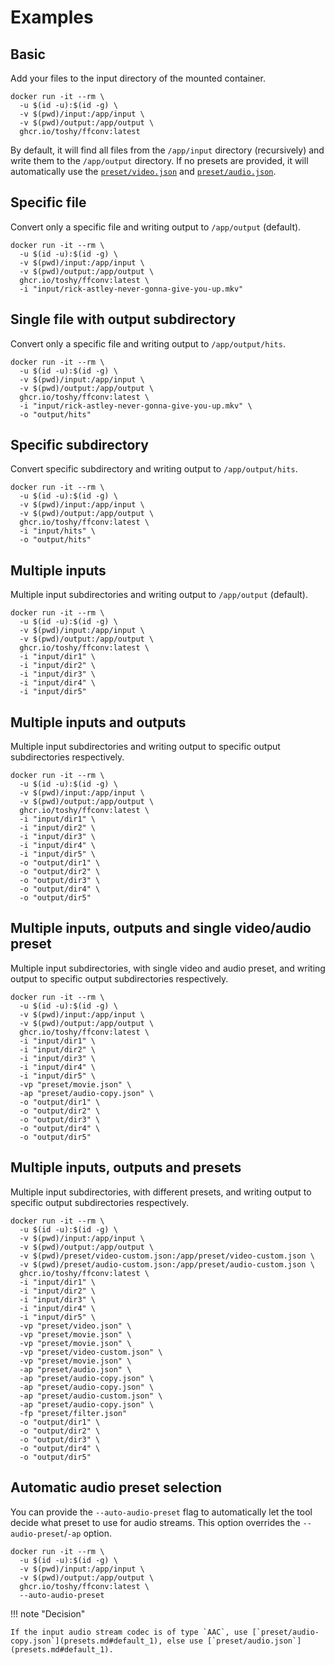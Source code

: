 # Examples

## Basic

Add your files to the input directory of the mounted container.

```shell
docker run -it --rm \
  -u $(id -u):$(id -g) \
  -v $(pwd)/input:/app/input \
  -v $(pwd)/output:/app/output \
  ghcr.io/toshy/ffconv:latest
```

By default, it will find all files from the `/app/input` directory (recursively) and write them to the `/app/output` directory. If
no presets are provided, it will automatically use the [`preset/video.json`](presets.md#default) and [`preset/audio.json`](presets.md#default_1).

## Specific file

Convert only a specific file and writing output to `/app/output` (default).

```shell
docker run -it --rm \
  -u $(id -u):$(id -g) \
  -v $(pwd)/input:/app/input \
  -v $(pwd)/output:/app/output \
  ghcr.io/toshy/ffconv:latest \
  -i "input/rick-astley-never-gonna-give-you-up.mkv"
```

## Single file with output subdirectory

Convert only a specific file and writing output to `/app/output/hits`.

```shell
docker run -it --rm \
  -u $(id -u):$(id -g) \
  -v $(pwd)/input:/app/input \
  -v $(pwd)/output:/app/output \
  ghcr.io/toshy/ffconv:latest \
  -i "input/rick-astley-never-gonna-give-you-up.mkv" \
  -o "output/hits"
```

## Specific subdirectory

Convert specific subdirectory and writing output to `/app/output/hits`.

```shell
docker run -it --rm \
  -u $(id -u):$(id -g) \
  -v $(pwd)/input:/app/input \
  -v $(pwd)/output:/app/output \
  ghcr.io/toshy/ffconv:latest \
  -i "input/hits" \
  -o "output/hits"
```

## Multiple inputs

Multiple input subdirectories and writing output to `/app/output` (default).

```shell
docker run -it --rm \
  -u $(id -u):$(id -g) \
  -v $(pwd)/input:/app/input \
  -v $(pwd)/output:/app/output \
  ghcr.io/toshy/ffconv:latest \
  -i "input/dir1" \
  -i "input/dir2" \
  -i "input/dir3" \
  -i "input/dir4" \
  -i "input/dir5"
```

## Multiple inputs and outputs

Multiple input subdirectories and writing output to specific output subdirectories respectively.

```shell
docker run -it --rm \
  -u $(id -u):$(id -g) \
  -v $(pwd)/input:/app/input \
  -v $(pwd)/output:/app/output \
  ghcr.io/toshy/ffconv:latest \
  -i "input/dir1" \
  -i "input/dir2" \
  -i "input/dir3" \
  -i "input/dir4" \
  -i "input/dir5" \
  -o "output/dir1" \
  -o "output/dir2" \
  -o "output/dir3" \
  -o "output/dir4" \
  -o "output/dir5"
```

## Multiple inputs, outputs and single video/audio preset

Multiple input subdirectories, with single video and audio preset, and writing output to specific output subdirectories respectively.

```shell
docker run -it --rm \
  -u $(id -u):$(id -g) \
  -v $(pwd)/input:/app/input \
  -v $(pwd)/output:/app/output \
  ghcr.io/toshy/ffconv:latest \
  -i "input/dir1" \
  -i "input/dir2" \
  -i "input/dir3" \
  -i "input/dir4" \
  -i "input/dir5" \
  -vp "preset/movie.json" \
  -ap "preset/audio-copy.json" \
  -o "output/dir1" \
  -o "output/dir2" \
  -o "output/dir3" \
  -o "output/dir4" \
  -o "output/dir5"
```

## Multiple inputs, outputs and presets

Multiple input subdirectories, with different presets, and writing output to specific output subdirectories respectively.

```shell
docker run -it --rm \
  -u $(id -u):$(id -g) \
  -v $(pwd)/input:/app/input \
  -v $(pwd)/output:/app/output \
  -v $(pwd)/preset/video-custom.json:/app/preset/video-custom.json \
  -v $(pwd)/preset/audio-custom.json:/app/preset/audio-custom.json \
  ghcr.io/toshy/ffconv:latest \
  -i "input/dir1" \
  -i "input/dir2" \
  -i "input/dir3" \
  -i "input/dir4" \
  -i "input/dir5" \
  -vp "preset/video.json" \
  -vp "preset/movie.json" \
  -vp "preset/movie.json" \
  -vp "preset/video-custom.json" \
  -vp "preset/movie.json" \
  -ap "preset/audio.json" \
  -ap "preset/audio-copy.json" \
  -ap "preset/audio-copy.json" \
  -ap "preset/audio-custom.json" \
  -ap "preset/audio-copy.json" \
  -fp "preset/filter.json"
  -o "output/dir1" \
  -o "output/dir2" \
  -o "output/dir3" \
  -o "output/dir4" \
  -o "output/dir5"
```

## Automatic audio preset selection

You can provide the `--auto-audio-preset` flag to automatically let the tool decide what preset to use for audio streams.
This option overrides the `--audio-preset`/`-ap` option.

```shell
docker run -it --rm \
  -u $(id -u):$(id -g) \
  -v $(pwd)/input:/app/input \
  -v $(pwd)/output:/app/output \
  ghcr.io/toshy/ffconv:latest \
  --auto-audio-preset
```

!!! note "Decision"

    If the input audio stream codec is of type `AAC`, use [`preset/audio-copy.json`](presets.md#default_1), else use [`preset/audio.json`](presets.md#default_1).